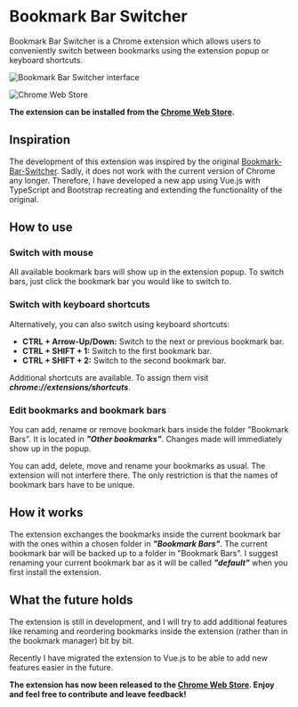 # Bookmark Bar Switcher

Bookmark Bar Switcher is a Chrome extension which allows users to conveniently switch between bookmarks using the
extension popup or keyboard shortcuts.

![Bookmark Bar Switcher interface](https://user-images.githubusercontent.com/93288603/230776334-b1ea8670-0f11-4c13-b87c-4fdbe125ee14.png)

![Chrome Web Store](https://user-images.githubusercontent.com/93288603/230715576-77cafdcb-9f4e-465d-8c81-cfb305068946.png)


**The extension can be installed from the [Chrome Web Store](https://chrome.google.com/webstore/detail/bookmark-bar-switcher/ogcdabloogpipelcphkhajkaneclpnlk).**


## Inspiration

The development of this extension was inspired by the
original [Bookmark-Bar-Switcher](https://github.com/zoeesilcock/Bookmark-Bar-Switcher). Sadly, it does not work with the
current version of Chrome any longer. Therefore, I have developed a new app using Vue.js with TypeScript and Bootstrap
recreating and extending the functionality of the original.

## How to use

### Switch with mouse

All available bookmark bars will show up in the extension popup.
To switch bars, just click the bookmark bar you would
like to switch to.

### Switch with keyboard shortcuts

Alternatively, you can also switch using keyboard shortcuts:

* **CTRL + Arrow-Up/Down:** Switch to the next or previous bookmark bar.
* **CTRL + SHIFT + 1:** Switch to the first bookmark bar.
* **CTRL + SHIFT + 2:** Switch to the second bookmark bar.

Additional shortcuts are available. To assign them visit ***chrome://extensions/shortcuts***.

### Edit bookmarks and bookmark bars

You can add, rename or remove bookmark bars inside the folder "Bookmark Bars".
It is located in ***"Other bookmarks"***.
Changes made will immediately show up in the popup.

You can add, delete, move and rename your bookmarks as usual.
The extension will not interfere there.
The only restriction is that the names of bookmark bars have to be unique.

## How it works

The extension exchanges the bookmarks inside the current bookmark bar with the ones within a chosen folder in
***"Bookmark Bars"***.
The current bookmark bar will be backed up to a folder in "Bookmark Bars".
I suggest renaming your current
bookmark bar as it will be called ***"default"*** when you first install the extension.

## What the future holds

The extension is still in development, and I will try to add additional features like renaming and reordering bookmarks
inside the extension (rather than in the bookmark manager)
bit by bit.

Recently I have migrated the extension to Vue.js to be able to add new features easier in the future.

**The extension has now been released to
the [Chrome Web Store](https://chrome.google.com/webstore/detail/bookmark-bar-switcher/ogcdabloogpipelcphkhajkaneclpnlk).
Enjoy and feel free to contribute and leave feedback!**

